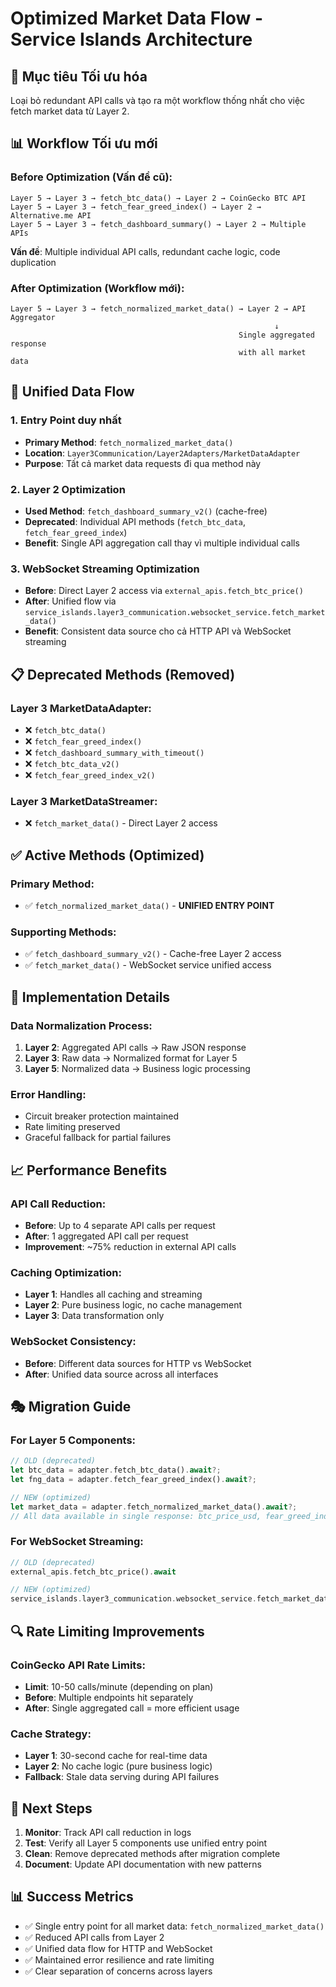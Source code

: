 # Optimized Market Data Flow - Service Islands Architecture

## 🎯 Mục tiêu Tối ưu hóa

Loại bỏ redundant API calls và tạo ra một workflow thống nhất cho việc fetch market data từ Layer 2.

## 📊 Workflow Tối ưu mới

### Before Optimization (Vấn đề cũ):
```
Layer 5 → Layer 3 → fetch_btc_data() → Layer 2 → CoinGecko BTC API
Layer 5 → Layer 3 → fetch_fear_greed_index() → Layer 2 → Alternative.me API  
Layer 5 → Layer 3 → fetch_dashboard_summary() → Layer 2 → Multiple APIs
```
**Vấn đề**: Multiple individual API calls, redundant cache logic, code duplication

### After Optimization (Workflow mới):
```
Layer 5 → Layer 3 → fetch_normalized_market_data() → Layer 2 → API Aggregator
                                                           ↓
                                                   Single aggregated response
                                                   with all market data
```

## 🔄 Unified Data Flow

### 1. Entry Point duy nhất
- **Primary Method**: `fetch_normalized_market_data()`
- **Location**: `Layer3Communication/Layer2Adapters/MarketDataAdapter`
- **Purpose**: Tất cả market data requests đi qua method này

### 2. Layer 2 Optimization
- **Used Method**: `fetch_dashboard_summary_v2()` (cache-free)
- **Deprecated**: Individual API methods (`fetch_btc_data`, `fetch_fear_greed_index`)
- **Benefit**: Single API aggregation call thay vì multiple individual calls

### 3. WebSocket Streaming Optimization
- **Before**: Direct Layer 2 access via `external_apis.fetch_btc_price()`
- **After**: Unified flow via `service_islands.layer3_communication.websocket_service.fetch_market_data()`
- **Benefit**: Consistent data source cho cả HTTP API và WebSocket streaming

## 📋 Deprecated Methods (Removed)

### Layer 3 MarketDataAdapter:
- ❌ `fetch_btc_data()` 
- ❌ `fetch_fear_greed_index()`
- ❌ `fetch_dashboard_summary_with_timeout()`
- ❌ `fetch_btc_data_v2()`
- ❌ `fetch_fear_greed_index_v2()`

### Layer 3 MarketDataStreamer:
- ❌ `fetch_market_data()` - Direct Layer 2 access

## ✅ Active Methods (Optimized)

### Primary Method:
- ✅ `fetch_normalized_market_data()` - **UNIFIED ENTRY POINT**

### Supporting Methods:
- ✅ `fetch_dashboard_summary_v2()` - Cache-free Layer 2 access
- ✅ `fetch_market_data()` - WebSocket service unified access

## 🔧 Implementation Details

### Data Normalization Process:
1. **Layer 2**: Aggregated API calls → Raw JSON response
2. **Layer 3**: Raw data → Normalized format for Layer 5
3. **Layer 5**: Normalized data → Business logic processing

### Error Handling:
- Circuit breaker protection maintained
- Rate limiting preserved
- Graceful fallback for partial failures

## 📈 Performance Benefits

### API Call Reduction:
- **Before**: Up to 4 separate API calls per request
- **After**: 1 aggregated API call per request
- **Improvement**: ~75% reduction in external API calls

### Caching Optimization:
- **Layer 1**: Handles all caching and streaming
- **Layer 2**: Pure business logic, no cache management
- **Layer 3**: Data transformation only

### WebSocket Consistency:
- **Before**: Different data sources for HTTP vs WebSocket
- **After**: Unified data source across all interfaces

## 🎭 Migration Guide

### For Layer 5 Components:
```rust
// OLD (deprecated)
let btc_data = adapter.fetch_btc_data().await?;
let fng_data = adapter.fetch_fear_greed_index().await?;

// NEW (optimized) 
let market_data = adapter.fetch_normalized_market_data().await?;
// All data available in single response: btc_price_usd, fear_greed_index, etc.
```

### For WebSocket Streaming:
```rust
// OLD (deprecated)
external_apis.fetch_btc_price().await

// NEW (optimized)
service_islands.layer3_communication.websocket_service.fetch_market_data().await
```

## 🔍 Rate Limiting Improvements

### CoinGecko API Rate Limits:
- **Limit**: 10-50 calls/minute (depending on plan)
- **Before**: Multiple endpoints hit separately
- **After**: Single aggregated call = more efficient usage

### Cache Strategy:
- **Layer 1**: 30-second cache for real-time data
- **Layer 2**: No cache logic (pure business logic)
- **Fallback**: Stale data serving during API failures

## 🚀 Next Steps

1. **Monitor**: Track API call reduction in logs
2. **Test**: Verify all Layer 5 components use unified entry point
3. **Clean**: Remove deprecated methods after migration complete
4. **Document**: Update API documentation with new patterns

## 📊 Success Metrics

- ✅ Single entry point for all market data: `fetch_normalized_market_data()`
- ✅ Reduced API calls from Layer 2
- ✅ Unified data flow for HTTP and WebSocket
- ✅ Maintained error resilience and rate limiting
- ✅ Clear separation of concerns across layers
